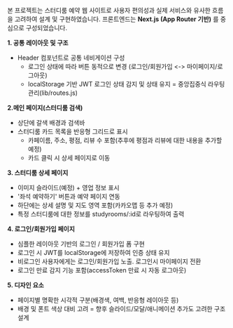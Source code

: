 본 프로젝트는 스터디룸 예약 웹 사이트로 사용자 편의성과 실제 서비스와 유사한 흐름을 고려하여 설계 및 구현하였습니다.
프론트엔드는 **Next.js (App Router 기반)** 를 중심으로 구성되었습니다.

**1. 공통 레이아웃 및 구조**
- Header 컴포넌트로 공통 네비게이션 구성
    - 로그인 상태에 따라 버튼 동적으로 변경 (로그인/회원가입 <-> 마이페이지/로그아웃)
    - localStorage 기반 JWT 로그인 상태 감지 및 상태 유지
= 중앙집중식 라우팅 관리(lib/routes.js)

**2.메인 페이지(스터디룸 검색)**
- 상단에 갈색 배경과 검색바
- 스터디룸 카드 목록을 반응형 그리드로 표시
    - 카페이름, 주소, 평점, 리뷰 수 포함(추후에 평점과 리뷰에 대한 내용을 추가할 예정)
    - 카드 클릭 시 상세 페이지로 이동

**3. 스터디룸 상세 페이지**
- 이미지 슬라이드(예정) + 영업 정보 표시
- '좌석 예약하기' 버튼과 예약 페이지 연동
-  하단에는 상세 설명 및 지도 영역 포함(카카오맵 등 추가 예정)
- 특정 스터디룸에 대한 정보를 studyrooms/:id로 라우팅하여 출력

**4. 로그인/회원가입 페이지**
- 심플한 레이아웃 기반의 로그인 / 회원가입 폼 구현
- 로그인 시 JWT를 localStorage에 저장하여 인증 상태 유지
- 비로그인 사용자에게는 로그인/회원가입 노출. 로그인시 마이페이지 전환
- 로그인 만료 감지 기능 포함(accessToken 만료 시 자동 로그아웃)

**5. 디자인 요소**
- 페이지별 명확한 시각적 구분(배경색, 여백, 반응형 레이아웃 등)
- 배경 및 폰트 색상 대비 고려
= 향후 슬라이드/모달/애니메이션 추가도 고려한 구조 설계